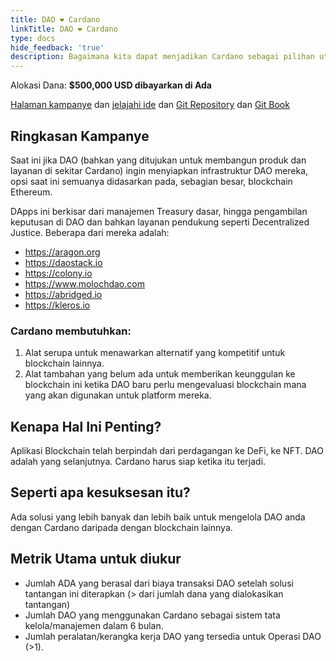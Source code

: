 ```yaml
---
title: DAO ❤ Cardano
linkTitle: DAO ❤ Cardano
type: docs
hide_feedback: 'true'
description: Bagaimana kita dapat menjadikan Cardano sebagai pilihan utama bagi DAO untuk mengelola diri mereka sendiri?
---
```


Alokasi Dana: **$500,000 USD dibayarkan di Ada**

[Halaman kampanye](https://cardano.ideascale.com/a/campaign-home/26237) dan [jelajahi ide](https://cardano.ideascale.com/a/ideas/top/campaign-filter/byids/campaigns/26237/stage/unspecified) dan [Git Repository](https://github.com/Catalyst-Challenges/F7-DAOs-Love-Cardano) dan [Git Book](https://quality-assurance-dao.gitbook.io/catalyst-fund-7-challenges/fund-7/daos-love-cardano)

## Ringkasan Kampanye

Saat ini jika DAO (bahkan yang ditujukan untuk membangun produk dan layanan di sekitar Cardano) ingin menyiapkan infrastruktur DAO mereka, opsi saat ini semuanya didasarkan pada, sebagian besar, blockchain Ethereum.

DApps ini berkisar dari manajemen Treasury dasar, hingga pengambilan keputusan di DAO dan bahkan layanan pendukung seperti Decentralized Justice. Beberapa dari mereka adalah:

- https://aragon.org
- https://daostack.io
- https://colony.io
- https://www.molochdao.com
- https://abridged.io
- https://kleros.io

### Cardano membutuhkan:

1. Alat serupa untuk menawarkan alternatif yang kompetitif untuk blockchain lainnya.
2. Alat tambahan yang belum ada untuk memberikan keunggulan ke blockchain ini ketika DAO baru perlu mengevaluasi blockchain mana yang akan digunakan untuk platform mereka.

## Kenapa Hal Ini Penting?

Aplikasi Blockchain telah berpindah dari perdagangan ke DeFi, ke NFT. DAO adalah yang selanjutnya. Cardano harus siap ketika itu terjadi.

## Seperti apa kesuksesan itu?

Ada solusi yang lebih banyak dan lebih baik untuk mengelola DAO anda dengan Cardano daripada dengan blockchain lainnya.

## Metrik Utama untuk diukur

- Jumlah ADA yang berasal dari biaya transaksi DAO setelah solusi tantangan ini diterapkan (&gt; dari jumlah dana yang dialokasikan tantangan)
- Jumlah DAO yang menggunakan Cardano sebagai sistem tata kelola/manajemen dalam 6 bulan.
- Jumlah peralatan/kerangka kerja DAO yang tersedia untuk Operasi DAO (&gt;1).
